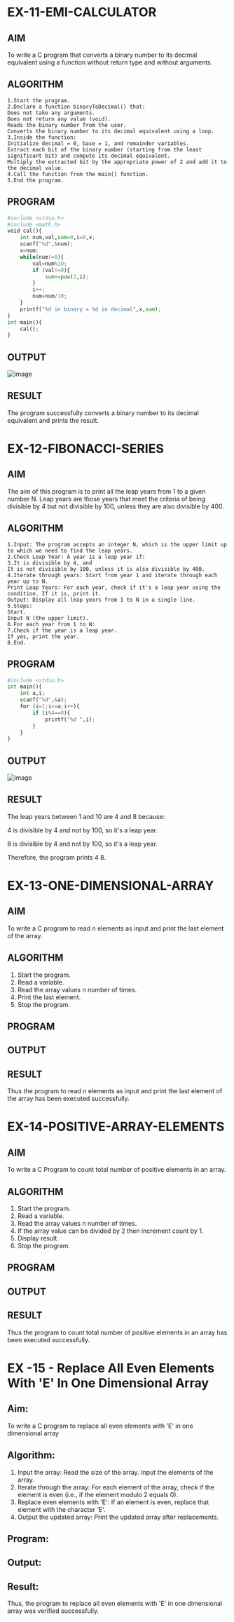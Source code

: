 # EX-11-EMI-CALCULATOR

## AIM
To write a C program that converts a binary number to its decimal equivalent using a function without return type and without arguments.





## ALGORITHM
```
1.Start the program.
2.Declare a function binaryToDecimal() that:
Does not take any arguments.
Does not return any value (void).
Reads the binary number from the user.
Converts the binary number to its decimal equivalent using a loop.
3.Inside the function:
Initialize decimal = 0, base = 1, and remainder variables.
Extract each bit of the binary number (starting from the least significant bit) and compute its decimal equivalent.
Multiply the extracted bit by the appropriate power of 2 and add it to the decimal value.
4.Call the function from the main() function.
5.End the program.
```
## PROGRAM
```.py
#include <stdio.h>
#include <math.h>
void cal(){
    int num,val,sum=0,i=0,x;
    scanf("%d",&num);
    x=num;
    while(num!=0){
        val=num%10;
        if (val!=0){
            sum+=pow(2,i);
        }
        i++;
        num=num/10;
    }
    printf("%d in binary = %d in decimal",x,sum);
}
int main(){
    cal();
}
```


## OUTPUT

![image](https://github.com/user-attachments/assets/989ba644-73a7-40f2-bd91-59cae79432b8)




## RESULT
The program successfully converts a binary number to its decimal equivalent and prints the result.

 
 


# EX-12-FIBONACCI-SERIES
## AIM
The aim of this program is to print all the leap years from 1 to a given number N. Leap years are those years that meet the criteria of being divisible by 4 but not divisible by 100, unless they are also divisible by 400.


## ALGORITHM
```
1.Input: The program accepts an integer N, which is the upper limit up to which we need to find the leap years.
2.Check Leap Year: A year is a leap year if:
3.It is divisible by 4, and
It is not divisible by 100, unless it is also divisible by 400.
4.Iterate through years: Start from year 1 and iterate through each year up to N.
Print Leap Years: For each year, check if it's a leap year using the condition. If it is, print it.
Output: Display all leap years from 1 to N in a single line.
5.Steps:
Start.
Input N (the upper limit).
6.For each year from 1 to N:
7.Check if the year is a leap year.
If yes, print the year.
8.End.
```
## PROGRAM
```.py
#include <stdio.h>
int main(){
    int a,i;
    scanf("%d",&a);
    for (i=1;i<=a;i++){
        if (i%4==0){
            printf("%d ",i);
        }
    }
}
```

## OUTPUT

![image](https://github.com/user-attachments/assets/7a7629aa-51b2-403b-818a-9ce19bb4da91)







## RESULT
The leap years between 1 and 10 are 4 and 8 because:

4 is divisible by 4 and not by 100, so it's a leap year.

8 is divisible by 4 and not by 100, so it's a leap year.

Therefore, the program prints 4 8.
 
 


# EX-13-ONE-DIMENSIONAL-ARRAY
## AIM
To write a C program to read n elements as input and print the last element of the array.

## ALGORITHM
1.	Start the program.
2.	Read a variable.
3.	Read the array values n number of times.
4.	Print the last element.
5.	Stop the program.

## PROGRAM

## OUTPUT









## RESULT
Thus the program to read n elements as input and print the last element of the array has been executed successfully.
 
 


# EX-14-POSITIVE-ARRAY-ELEMENTS
## AIM
To write a C Program to count total number of positive elements in an array.

## ALGORITHM
1.	Start the program.
2.	Read a variable.
3.	Read the array values n number of times.
4.	If the array value can be divided by 2 then increment count by 1.
5.	Display result.
6.	Stop the program.

## PROGRAM


## OUTPUT





## RESULT
Thus the program to count total number of positive elements in an array has been executed successfully.





 
 


# EX -15 - Replace All Even Elements With 'E' In One Dimensional Array

## Aim:
To write a C program to replace all even elements with 'E' in one dimensional array

## Algorithm:
1.	Input the array:
  Read the size of the array.
  Input the elements of the array.
2.	Iterate through the array:
 	For each element of the array, check if the element is even (i.e., if the element modulo 2 equals 0).
3.	Replace even elements with 'E':
     If an element is even, replace that element with the character 'E'.
4.	Output the updated array:
 Print the updated array after replacements.

## Program:

## Output:
 


## Result:

Thus, the program to replace all even elements with 'E' in one dimensional array was verified successfully.



